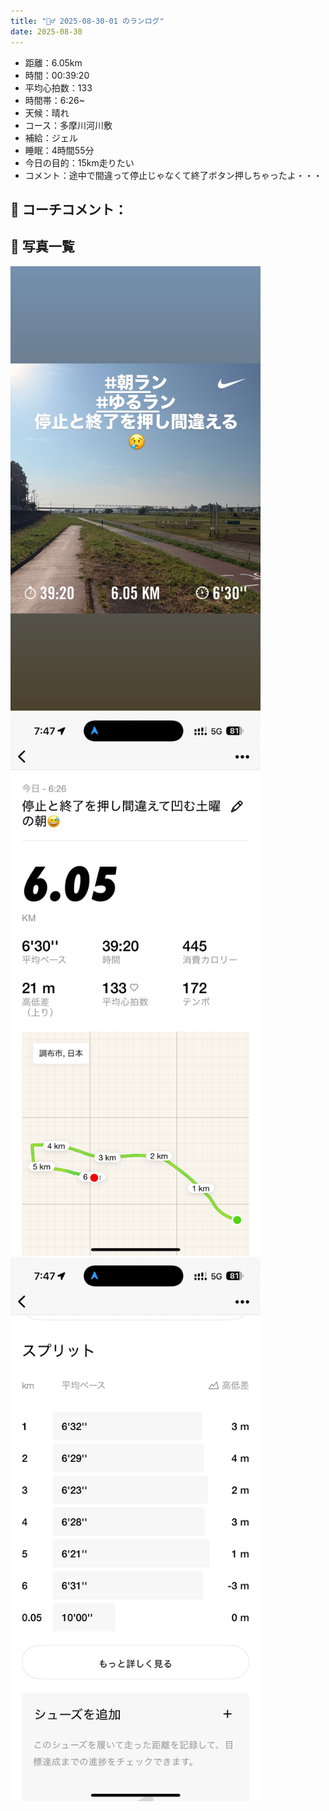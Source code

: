 ```yaml
---
title: "🏃‍♂️ 2025-08-30-01 のランログ"
date: 2025-08-30
---
```


- 距離：6.05km
- 時間：00:39:20
- 平均心拍数：133
- 時間帯：6:26~
- 天候：晴れ
- コース：多摩川河川敷
- 補給：ジェル
- 睡眠：4時間55分
- 今日の目的：15km走りたい
- コメント：途中で間違って停止じゃなくて終了ボタン押しちゃったよ・・・

## 📝 コーチコメント：

## 📸 写真一覧
<img src="../images/2025-08-30-01/9AF164E1-7434-47B2-A14B-FD7DF18861C7.JPG" width="400" loading="lazy" decoding="async" />
<img src="../images/2025-08-30-01/IMG_5539.PNG" width="400" loading="lazy" decoding="async" />
<img src="../images/2025-08-30-01/IMG_5540.PNG" width="400" loading="lazy" decoding="async" />
